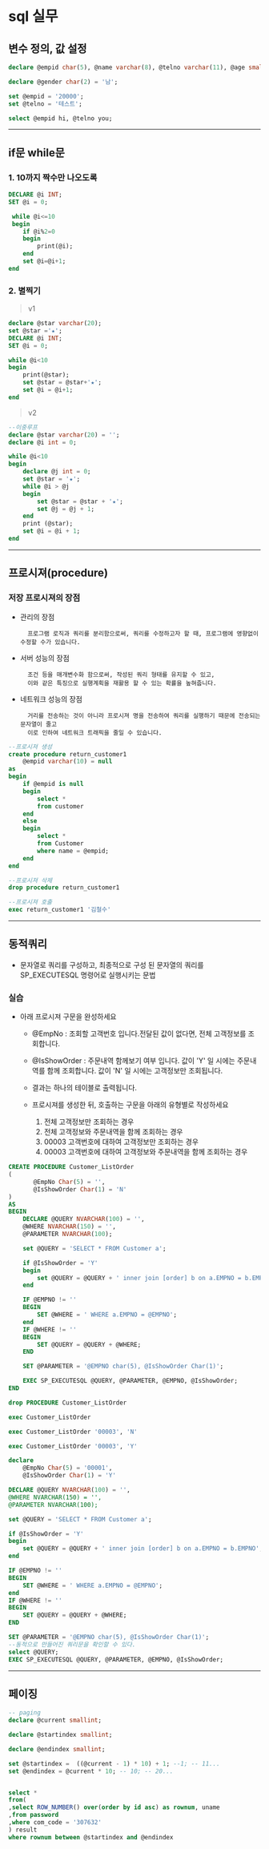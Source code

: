 sql 실무
===

변수 정의, 값 설정
---
```sql
declare @empid char(5), @name varchar(8), @telno varchar(11), @age smallint;

declare @gender char(2) = '남';

set @empid = '20000';
set @telno = '테스트';

select @empid hi, @telno you;
```

-----------

if문 while문
---

### 1. 10까지 짝수만 나오도록

```sql
DECLARE @i INT;
SET @i = 0;

 while @i<=10
 begin
	if @i%2=0
	begin 
		print(@i);
	end
	set @i=@i+1;
end
```
### 2. 별찍기

>v1<br>

```sql
declare @star varchar(20);
set @star ='★';
DECLARE @i INT;
SET @i = 0;

while @i<10
begin
	print(@star);
	set @star = @star+'★';
	set @i = @i+1;
end
```

>v2
```sql
--이중루프
declare @star varchar(20) = '';
declare @i int = 0;

while @i<10
begin
    declare @j int = 0;
    set @star = '★';
    while @i > @j
    begin
        set @star = @star + '★';
		set @j = @j + 1;
    end
	print (@star);
    set @i = @i + 1;
end
```

---------------------------------
프로시져(procedure)
---

### 저장 프로시져의 장점
- 관리의 장점

        프로그램 로직과 쿼리를 분리함으로써, 쿼리를 수정하고자 할 때, 프로그램에 영향없이 수정할 수가 있습니다.
   
- 서버 성능의 장점

        조건 등을 매개변수화 함으로써, 작성된 쿼리 형태를 유지할 수 있고,
        이와 같은 특징으로 실행계획을 재활용 할 수 있는 확률을 높혀줍니다.

- 네트워크 성능의 장점

        거리를 전송하는 것이 아니라 프로시져 명을 전송하여 쿼리를 실행하기 때문에 전송되는 문자열이 줄고
        이로 인하여 네트워크 트래픽을 줄일 수 있습니다.

```sql
--프로시져 생성
create procedure return_customer1
	@empid varchar(10) = null
as
begin
	if @empid is null
	begin 
		select *
		from customer
	end
	else
	begin
		select *
		from Customer
		where name = @empid;
	end
end

--프로시져 삭제
drop procedure return_customer1

--프로시져 호출
exec return_customer1 '김철수' 
```

----

동적쿼리
---

- 문자열로 쿼리를 구성하고,  최종적으로 구성 된 문자열의 쿼리를 SP_EXECUTESQL 명령어로 실행시키는 문법

### 실습

- 아래 프로시져 구문을 완성하세요
    * @EmpNo : 조회할 고객번호 입니다.전달된 값이 없다면, 전체 고객정보를 조회합니다.

    * @IsShowOrder : 주문내역 함께보기 여부 입니다. 값이 'Y' 일 시에는 주문내역를 함께 조회합니다. 값이 'N' 일 시에는 고객정보만 조회됩니다.

    * 결과는 하나의 테이블로 출력됩니다.

    * 프로시져를 생성한 뒤, 호출하는 구문을 아래의 유형별로 작성하세요
        1) 전체 고객정보만 조회하는 경우
        2) 전체 고객정보와 주문내역을 함께 조회하는 경우
        3) 00003 고객번호에 대하여 고객정보만 조회하는 경우
        4) 00003 고객번호에 대하여 고객정보와 주문내역을 함께 조회하는 경우

```sql
CREATE PROCEDURE Customer_ListOrder
(
       @EmpNo Char(5) = '',
       @IsShowOrder Char(1) = 'N'
)
AS
BEGIN
	DECLARE @QUERY NVARCHAR(100) = '',
	@WHERE NVARCHAR(150) = '',
	@PARAMETER NVARCHAR(100);

	set @QUERY = 'SELECT * FROM Customer a';

	if @IsShowOrder = 'Y'
	begin 
		set @QUERY = @QUERY + ' inner join [order] b on a.EMPNO = b.EMPNO';
	end

	IF @EMPNO != ''
	BEGIN
		SET @WHERE = ' WHERE a.EMPNO = @EMPNO';
	end
	IF @WHERE != ''
	BEGIN
		SET @QUERY = @QUERY + @WHERE;
	END

	SET @PARAMETER = '@EMPNO char(5), @IsShowOrder Char(1)';

	EXEC SP_EXECUTESQL @QUERY, @PARAMETER, @EMPNO, @IsShowOrder;
END

drop PROCEDURE Customer_ListOrder

exec Customer_ListOrder

exec Customer_ListOrder '00003', 'N'

exec Customer_ListOrder '00003', 'Y'
```

```sql
declare
    @EmpNo Char(5) = '00001',
    @IsShowOrder Char(1) = 'Y'

DECLARE @QUERY NVARCHAR(100) = '',
@WHERE NVARCHAR(150) = '',
@PARAMETER NVARCHAR(100);

set @QUERY = 'SELECT * FROM Customer a';

if @IsShowOrder = 'Y'
begin 
    set @QUERY = @QUERY + ' inner join [order] b on a.EMPNO = b.EMPNO';
end

IF @EMPNO != ''
BEGIN
    SET @WHERE = ' WHERE a.EMPNO = @EMPNO';
end
IF @WHERE != ''
BEGIN
    SET @QUERY = @QUERY + @WHERE;
END

SET @PARAMETER = '@EMPNO char(5), @IsShowOrder Char(1)';
--동적으로 만들어진 쿼리문을 확인할 수 있다.
select @QUERY;
EXEC SP_EXECUTESQL @QUERY, @PARAMETER, @EMPNO, @IsShowOrder;
```
-----------------------------------

페이징
---

```SQL
-- paging
declare @current smallint;

declare @startindex smallint;

declare @endindex smallint;

set @startindex =  ((@current - 1) * 10) + 1; --1; -- 11... 
set @endindex = @current * 10; -- 10; -- 20...


select *
from(
,select ROW_NUMBER() over(order by id asc) as rownum, uname
,from password
,where com_code = '307632'
) result
where rownum between @startindex and @endindex
```